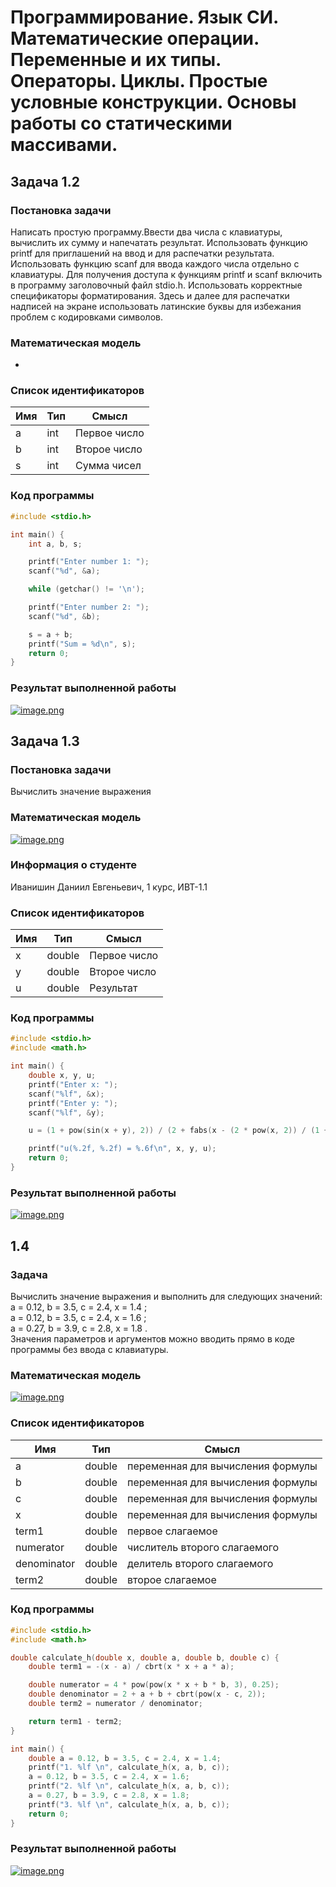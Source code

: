 # Программирование. Язык СИ. Математические операции. Переменные и их типы. Операторы. Циклы. Простые условные конструкции. Основы работы со статическими массивами.
## Задача 1.2
### Постановка задачи
Написать простую программу.Ввести два числа с клавиатуры, вычислить их сумму и напечатать результат. Использовать функцию printf для приглашений на ввод и для распечатки результата. Использовать функцию scanf для ввода каждого числа отдельно с клавиатуры. Для получения доступа к функциям printf и scanf включить в программу заголовочный файл stdio.h. Использовать корректные спецификаторы форматирования. Здесь и далее для распечатки надписей на экране использовать латинские буквы для избежания проблем с кодировками символов.
### Математическая модель
-
### Список идентификаторов  
| Имя  | Тип | Смысл |
| --- | --- | --- |
| a  | int  |  Первое число |
| b  | int  |  Второе число |
| s  | int  |  Сумма чисел |  

### Код программы
```C
#include <stdio.h>

int main() {
	int a, b, s;

	printf("Enter number 1: ");
	scanf("%d", &a);

	while (getchar() != '\n');

	printf("Enter number 2: ");
	scanf("%d", &b);

	s = a + b;
	printf("Sum = %d\n", s);
	return 0;
}
```
### Результат выполненной работы  
[![image.png](https://i.postimg.cc/d0n44MH9/image.png)](https://postimg.cc/LqYt8WMq)

## Задача 1.3  
### Постановка задачи  
Вычислить значение выражения
### Математическая модель
[![image.png](https://i.postimg.cc/w3KV79M9/image.png)](https://postimg.cc/Pv4Z7s17)

### Информация о студенте  
Иванишин Даниил Евгеньевич, 1 курс, ИВТ-1.1  
### Список идентификаторов  
| Имя  | Тип | Смысл |
| --- | --- | --- |
| x  | double  |  Первое число |
| y  | double  |  Второе число |
| u  | double  |  Результат    |  
  
### Код программы
```C
#include <stdio.h>
#include <math.h>

int main() {
	double x, y, u;
	printf("Enter x: ");
	scanf("%lf", &x);
	printf("Enter y: ");
	scanf("%lf", &y);

	u = (1 + pow(sin(x + y), 2)) / (2 + fabs(x - (2 * pow(x, 2)) / (1 + fabs(sin(x + y)))));

	printf("u(%.2f, %.2f) = %.6f\n", x, y, u);
	return 0;
}
```
### Результат выполненной работы  
[![image.png](https://i.postimg.cc/4NCqKgrK/image.png)](https://postimg.cc/RqRX8jC9)

## 1.4  
### Задача  
Вычислить значение выражения и выполнить для следующих значений:  
a = 0.12, b = 3.5, c = 2.4, x = 1.4 ;  
a = 0.12, b = 3.5, c = 2.4, x = 1.6 ;  
a = 0.27, b = 3.9, c = 2.8, x = 1.8 .  
Значения параметров и аргументов можно вводить прямо в коде программы без ввода с клавиатуры.
### Математическая модель  
[![image.png](https://i.postimg.cc/xTSpfPzM/image.png)](https://postimg.cc/pyqJkzkL)
### Список идентификаторов  
| Имя  | Тип | Смысл |
| --- | --- | --- |
| a  | double  |  переменная для вычисления формулы |
| b  | double  |  переменная для вычисления формулы |
| c  | double  |  переменная для вычисления формулы |  
| x  | double  |  переменная для вычисления формулы |  
| term1  | double  |  первое слагаемое |  
| numerator  | double  |  числитель второго слагаемого |  
| denominator  | double  |  делитель второго слагаемого |  
| term2  | double  |  второе слагаемое |  
  
### Код программы
```C
#include <stdio.h>
#include <math.h>

double calculate_h(double x, double a, double b, double c) {
	double term1 = -(x - a) / cbrt(x * x + a * a);

	double numerator = 4 * pow(pow(x * x + b * b, 3), 0.25);
	double denominator = 2 + a + b + cbrt(pow(x - c, 2));
	double term2 = numerator / denominator;

	return term1 - term2;
}

int main() {
	double a = 0.12, b = 3.5, c = 2.4, x = 1.4;
	printf("1. %lf \n", calculate_h(x, a, b, c));
	a = 0.12, b = 3.5, c = 2.4, x = 1.6;
	printf("2. %lf \n", calculate_h(x, a, b, c));
	a = 0.27, b = 3.9, c = 2.8, x = 1.8;
	printf("3. %lf \n", calculate_h(x, a, b, c));
	return 0;
}
```  
### Результат выполненной работы  
[![image.png](https://i.postimg.cc/SxxrR1N2/image.png)](https://postimg.cc/mtKM6w9B)
